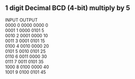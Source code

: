 ## 1 digit Decimal BCD (4-bit) multiply by 5


INPUT      OUTPUT         <br />
0000  0  0000 0000   0    <br />
0001  1  0000 0101   5    <br />
0010  2  0001 0000   10   <br />
0011  3  0001 0101   15   <br />
0100  4  0010 0000   20   <br />
0101  5  0010 0101   25   <br />
0110  6  0011 0000   30   <br />
0111  7  0011 0101   35   <br />
1000  8  0100 0000   40   <br />
1001  9  0100 0101   45   <br />
